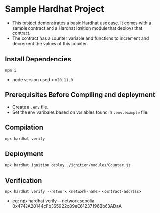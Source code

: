 # Sample Hardhat Project

- This project demonstrates a basic Hardhat use case. It comes with a sample contract and a Hardhat Ignition module that deploys that contract.
- The contract has a counter variable and functions to increment and decrement the values of this counter.

## Install Dependencies
`npm i`
- node version used = `v20.11.0`

## Prerequisites Before Compiling and deployment
- Create a `.env` file.
- Set the env varibales based on variables found in `.env.example` file.

## Compilation
`npx hardhat verify`

## Deployment
`npx hardhat ignition deploy ./ignition/modules/Counter.js`

## Verification
`npx hardhat verify --network <network-name> <contract-address>`
- eg: npx hardhat verify --network sepolia 0x4742A20144cFb365922c89eC61237196Bb63ADaA
